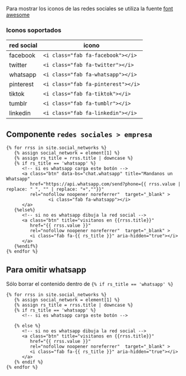 Para mostrar los iconos de las redes sociales se utiliza la fuente [font awesome](https://fontawesome.com/icons?d=gallery&s=brands&m=free)

### Iconos soportados

| red social | icono |
|------------|-------|
| facebook | `<i class="fab fa-facebook"></i>`|
| twitter | `<i class="fab fa-twitter"></i>`|
| whatsapp | `<i class="fab fa-whatsapp"></i>`|
| pinterest | `<i class="fab fa-pinterest"></i>`|
| tiktok | `<i class="fab fa-tiktok"></i>`|
| tumblr | `<i class="fab fa-tumblr"></i>`|
| linkedin | `<i class="fab fa-linkedin"></i>`|


## Componente `redes sociales > empresa`

```django
{% for rrss in site.social_networks %}
   {% assign social_network = element[1] %}
   {% assign rs_title = rrss.title | downcase %}
   {% if rs_title == 'whatsapp' %}
      <!-- si es whatsapp carga este botón -->
      <a class="btn" data-bs="chat.whatsapp" title="Mandanos un Whatsapp"
         href="https://api.whatsapp.com/send?phone={{ rrss.value | replace: " ", "" | replace: "+",""}}"
         rel="nofollow noopener noreferrer"  target="_blank" >
                <i class="fab fa-whatsapp"></i>
      </a>
   {%else%}
      <!-- si no es whatsapp dibuja la red social --> 
      <a class="btn" title="visitanos en {{rrss.title}}"
         href="{{ rrss.value }}"
         rel="nofollow noopener noreferrer"  target="_blank" >
         <i class="fab fa-{{ rs_title }}" aria-hidden="true"></i>
      </a>
   {%endif%}
{% endfor %}
```

## Para omitir whatsapp

Sólo borrar el contenido dentro de `{% if rs_title == 'whatsapp' %}`


```
{% for rrss in site.social_networks %}
   {% assign social_network = element[1] %}
   {% assign rs_title = rrss.title | downcase %}
   {% if rs_title == 'whatsapp' %}
      <!-- si es whatsapp carga este botón -->
      
   {% else %}
      <!-- si no es whatsapp dibuja la red social --> 
      <a class="btn" title="visitanos en {{rrss.title}}"
         href="{{ rrss.value }}"
         rel="nofollow noopener noreferrer"  target="_blank" >
         <i class="fab fa-{{ rs_title }}" aria-hidden="true"></i>
      </a>
   {% endif %}
{% endfor %}
```